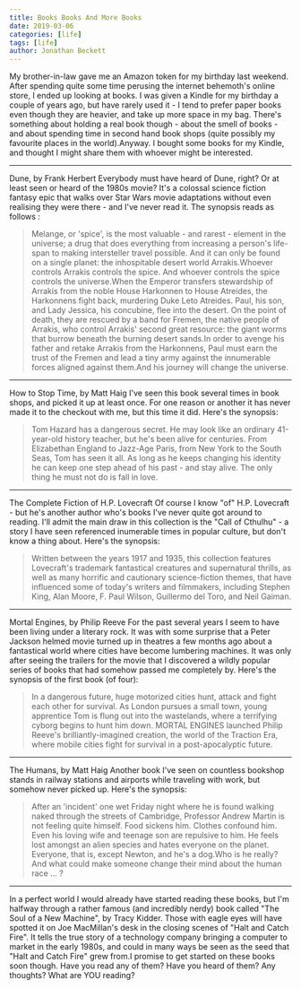 ```yaml
---
title: Books Books And More Books
date: 2019-03-06
categories: [life]
tags: [life]
author: Jonathan Beckett
---
```


My brother-in-law gave me an Amazon token for my birthday last weekend. After spending quite some time perusing the internet behemoth's online store, I ended up looking at books. I was given a Kindle for my birthday a couple of years ago, but have rarely used it - I tend to prefer paper books even though they are heavier, and take up more space in my bag. There's something about holding a real book though - about the smell of books - and about spending time in second hand book shops (quite possibly my favourite places in the world).Anyway. I bought some books for my Kindle, and thought I might share them with whoever might be interested.

 --------------------------------------------------------------------------------

Dune, by Frank Herbert Everybody must have heard of Dune, right? Or at least seen or heard of the 1980s movie? It's a colossal science fiction fantasy epic that walks over Star Wars movie adaptations without even realising they were there - and I've never read it. The synopsis reads as follows :

> Melange, or 'spice', is the most valuable - and rarest - element in the universe; a drug that does everything from increasing a person's life-span to making intersteller travel possible. And it can only be found on a single planet: the inhospitable desert world Arrakis.Whoever controls Arrakis controls the spice. And whoever controls the spice controls the universe.When the Emperor transfers stewardship of Arrakis from the noble House Harkonnen to House Atreides, the Harkonnens fight back, murdering Duke Leto Atreides. Paul, his son, and Lady Jessica, his concubine, flee into the desert. On the point of death, they are rescued by a band for Fremen, the native people of Arrakis, who control Arrakis' second great resource: the giant worms that burrow beneath the burning desert sands.In order to avenge his father and retake Arrakis from the Harkonnens, Paul must earn the trust of the Fremen and lead a tiny army against the innumerable forces aligned against them.And his journey will change the universe.

--------------------------------------------------------------------------------

How to Stop Time, by Matt Haig I've seen this book several times in book shops, and picked it up at least once. For one reason or another it has never made it to the checkout with me, but this time it did. Here's the synopsis:

> Tom Hazard has a dangerous secret. He may look like an ordinary 41-year-old history teacher, but he's been alive for centuries. From Elizabethan England to Jazz-Age Paris, from New York to the South Seas, Tom has seen it all. As long as he keeps changing his identity he can keep one step ahead of his past - and stay alive. The only thing he must not do is fall in love.

--------------------------------------------------------------------------------

The Complete Fiction of H.P. Lovecraft Of course I know "of" H.P. Lovecraft - but he's another author who's books I've never quite got around to reading. I'll admit the main draw in this collection is the "Call of Cthulhu" - a story I have seen referenced inumerable times in popular culture, but don't know a thing about. Here's the synopsis:

> Written between the years 1917 and 1935, this collection features Lovecraft's trademark fantastical creatures and supernatural thrills, as well as many horrific and cautionary science-fiction themes, that have influenced some of today's writers and filmmakers, including Stephen King, Alan Moore, F. Paul Wilson, Guillermo del Toro, and Neil Gaiman.

--------------------------------------------------------------------------------

Mortal Engines, by Philip Reeve For the past several years I seem to have been living under a literary rock. It was with some surprise that a Peter Jackson helmed movie turned up in theatres a few months ago about a fantastical world where cities have become lumbering machines. It was only after seeing the trailers for the movie that I discovered a wildly popular series of books that had somehow passed me completely by. Here's the synopsis of the first book (of four):

> In a dangerous future, huge motorized cities hunt, attack and fight each other for survival. As London pursues a small town, young apprentice Tom is flung out into the wastelands, where a terrifying cyborg begins to hunt him down. MORTAL ENGINES launched Philip Reeve's brilliantly-imagined creation, the world of the Traction Era, where mobile cities fight for survival in a post-apocalyptic future.

--------------------------------------------------------------------------------

The Humans, by Matt Haig Another book I've seen on countless bookshop stands in railway stations and airports while traveling with work, but somehow never picked up. Here's the synopsis:

> After an 'incident' one wet Friday night where he is found walking naked through the streets of Cambridge, Professor Andrew Martin is not feeling quite himself. Food sickens him. Clothes confound him. Even his loving wife and teenage son are repulsive to him. He feels lost amongst an alien species and hates everyone on the planet. Everyone, that is, except Newton, and he's a dog.Who is he really? And what could make someone change their mind about the human race ... ?

--------------------------------------------------------------------------------

In a perfect world I would already have started reading these books, but I'm halfway through a rather famous (and incredibly nerdy) book called "The Soul of a New Machine", by Tracy Kidder. Those with eagle eyes will have spotted it on Joe MacMillan's desk in the closing scenes of "Halt and Catch Fire". It tells the true story of a technology company bringing a computer to market in the early 1980s, and could in many ways be seen as the seed that "Halt and Catch Fire" grew from.I promise to get started on these books soon though. Have you read any of them? Have you heard of them? Any thoughts? What are YOU reading?